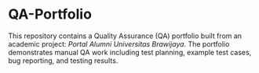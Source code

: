 # QA-Portfolio
This repository contains a Quality Assurance (QA) portfolio built from an academic project: *Portal Alumni Universitas Brawijaya*. The portfolio demonstrates manual QA work including test planning, example test cases, bug reporting, and testing results.
